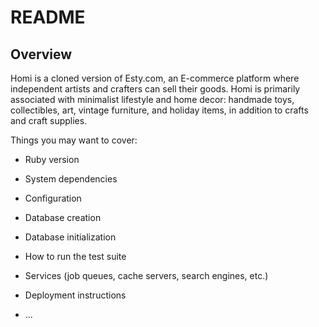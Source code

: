 # README

## **Overview**
Homi is a cloned version of Esty.com, an E-commerce platform where independent artists and crafters can sell their goods. Homi is primarily associated with minimalist lifestyle and home decor: handmade toys, collectibles, art, vintage furniture, and holiday items, in addition to crafts and craft supplies.

Things you may want to cover:

* Ruby version

* System dependencies

* Configuration

* Database creation

* Database initialization

* How to run the test suite

* Services (job queues, cache servers, search engines, etc.)

* Deployment instructions

* ...
